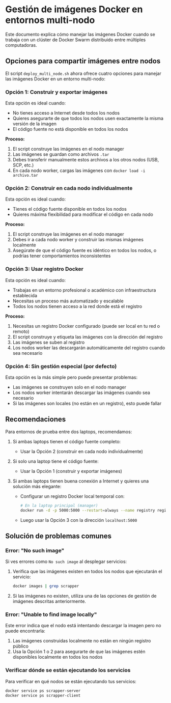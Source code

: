 # Gestión de imágenes Docker en entornos multi-nodo

Este documento explica cómo manejar las imágenes Docker cuando se trabaja con un clúster de Docker Swarm distribuido entre múltiples computadoras.

## Opciones para compartir imágenes entre nodos

El script `deploy_multi_node.sh` ahora ofrece cuatro opciones para manejar las imágenes Docker en un entorno multi-nodo:

### Opción 1: Construir y exportar imágenes

Esta opción es ideal cuando:

- No tienes acceso a Internet desde todos los nodos
- Quieres asegurarte de que todos los nodos usen exactamente la misma versión de la imagen
- El código fuente no está disponible en todos los nodos

**Proceso:**

1. El script construye las imágenes en el nodo manager
2. Las imágenes se guardan como archivos `.tar`
3. Debes transferir manualmente estos archivos a los otros nodos (USB, SCP, etc.)
4. En cada nodo worker, cargas las imágenes con `docker load -i archivo.tar`

### Opción 2: Construir en cada nodo individualmente

Esta opción es ideal cuando:

- Tienes el código fuente disponible en todos los nodos
- Quieres máxima flexibilidad para modificar el código en cada nodo

**Proceso:**

1. El script construye las imágenes en el nodo manager
2. Debes ir a cada nodo worker y construir las mismas imágenes localmente
3. Asegúrate de que el código fuente es idéntico en todos los nodos, o podrías tener comportamientos inconsistentes

### Opción 3: Usar registro Docker

Esta opción es ideal cuando:

- Trabajas en un entorno profesional o académico con infraestructura establecida
- Necesitas un proceso más automatizado y escalable
- Todos los nodos tienen acceso a la red donde está el registro

**Proceso:**

1. Necesitas un registro Docker configurado (puede ser local en tu red o remoto)
2. El script construye y etiqueta las imágenes con la dirección del registro
3. Las imágenes se suben al registro
4. Los nodos worker las descargarán automáticamente del registro cuando sea necesario

### Opción 4: Sin gestión especial (por defecto)

Esta opción es la más simple pero puede presentar problemas:

- Las imágenes se construyen solo en el nodo manager
- Los nodos worker intentarán descargar las imágenes cuando sea necesario
- Si las imágenes son locales (no están en un registro), esto puede fallar

## Recomendaciones

Para entornos de prueba entre dos laptops, recomendamos:

1. Si ambas laptops tienen el código fuente completo:
   - Usar la Opción 2 (construir en cada nodo individualmente)

2. Si solo una laptop tiene el código fuente:
   - Usar la Opción 1 (construir y exportar imágenes)

3. Si ambas laptops tienen buena conexión a Internet y quieres una solución más elegante:
   - Configurar un registro Docker local temporal con:

     ```bash
     # En la laptop principal (manager)
     docker run -d -p 5000:5000 --restart=always --name registry registry:2
     ```

   - Luego usar la Opción 3 con la dirección `localhost:5000`

## Solución de problemas comunes

### Error: "No such image"

Si ves errores como `No such image` al desplegar servicios:

1. Verifica que las imágenes existen en todos los nodos que ejecutarán el servicio:

   ```bash
   docker images | grep scrapper
   ```

2. Si las imágenes no existen, utiliza una de las opciones de gestión de imágenes descritas anteriormente.

### Error: "Unable to find image locally"

Este error indica que el nodo está intentando descargar la imagen pero no puede encontrarla:

1. Las imágenes construidas localmente no están en ningún registro público
2. Usa la Opción 1 o 2 para asegurarte de que las imágenes estén disponibles localmente en todos los nodos

### Verificar dónde se están ejecutando los servicios

Para verificar en qué nodos se están ejecutando tus servicios:

```bash
docker service ps scrapper-server
docker service ps scrapper-client
```
